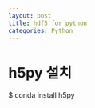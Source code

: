 ```yaml
---
layout: post
title: hdf5 for python
categories: Python
---
```


# h5py 설치

  $ conda install h5py
  

